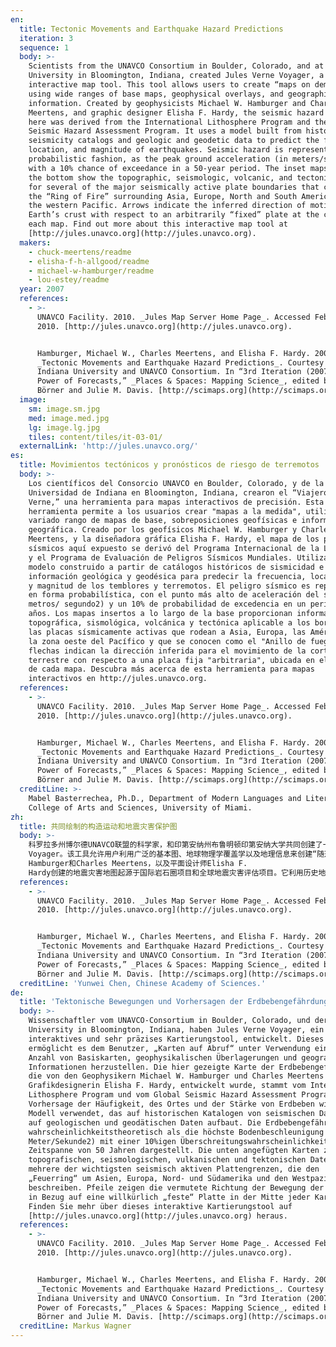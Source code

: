 ```yaml
---
en:
  title: Tectonic Movements and Earthquake Hazard Predictions
  iteration: 3
  sequence: 1
  body: >-
    Scientists from the UNAVCO Consortium in Boulder, Colorado, and at Indiana
    University in Bloomington, Indiana, created Jules Verne Voyager, a precision
    interactive map tool. This tool allows users to create “maps on demand”
    using wide ranges of base maps, geophysical overlays, and geographical
    information. Created by geophysicists Michael W. Hamburger and Charles
    Meertens, and graphic designer Elisha F. Hardy, the seismic hazard map shown
    here was derived from the International Lithosphere Program and the Global
    Seismic Hazard Assessment Program. It uses a model built from historical
    seismicity catalogs and geologic and geodetic data to predict the frequency,
    location, and magnitude of earthquakes. Seismic hazard is represented in
    probabilistic fashion, as the peak ground acceleration (in meters/second²)
    with a 10% chance of exceedance in a 50-year period. The inset maps along
    the bottom show the topographic, seismologic, volcanic, and tectonic data
    for several of the major seismically active plate boundaries that comprise
    the “Ring of Fire” surrounding Asia, Europe, North and South America, and
    the western Pacific. Arrows indicate the inferred direction of motion of the
    Earth’s crust with respect to an arbitrarily “fixed” plate at the center of
    each map. Find out more about this interactive map tool at
    [http://jules.unavco.org](http://jules.unavco.org).
  makers:
    - chuck-meertens/readme
    - elisha-f-h-allgood/readme
    - michael-w-hamburger/readme
    - lou-estey/readme
  year: 2007
  references:
    - >-
      UNAVCO Facility. 2010. _Jules Map Server Home Page_. Accessed February 5,
      2010. [http://jules.unavco.org](http://jules.unavco.org).


      Hamburger, Michael W., Charles Meertens, and Elisha F. Hardy. 2007.
      _Tectonic Movements and Earthquake Hazard Predictions_. Courtesy of
      Indiana University and UNAVCO Consortium. In “3rd Iteration (2007): The
      Power of Forecasts,” _Places & Spaces: Mapping Science_, edited by Katy
      Börner and Julie M. Davis. [http://scimaps.org](http://scimaps.org).
  image:
    sm: image.sm.jpg
    med: image.med.jpg
    lg: image.lg.jpg
    tiles: content/tiles/it-03-01/
  externalLink: 'http://jules.unavco.org/'
es:
  title: Movimientos tectónicos y pronósticos de riesgo de terremotos
  body: >-
    Los científicos del Consorcio UNAVCO en Boulder, Colorado, y de la
    Universidad de Indiana en Bloomington, Indiana, crearon el “Viajero Julio
    Verne,” una herramienta para mapas interactivos de precisión. Esta
    herramienta permite a los usuarios crear "mapas a la medida", utilizando un
    variado rango de mapas de base, sobreposiciones geofísicas e información
    geográfica. Creado por los geofísicos Michael W. Hamburger y Charles
    Meertens, y la diseñadora gráfica Elisha F. Hardy, el mapa de los peligros
    sísmicos aquí expuesto se derivó del Programa Internacional de la Litosfera
    y el Programa de Evaluación de Peligros Sísmicos Mundiales. Utiliza un
    modelo construido a partir de catálogos históricos de sismicidad e
    información geológica y geodésica para predecir la frecuencia, localización
    y magnitud de los temblores y terremotos. El peligro sísmico es representado
    en forma probabilística, con el punto más alto de aceleración del suelo (en
    metros/ segundo2) y un 10% de probabilidad de excedencia en un período de 50
    años. Los mapas insertos a lo largo de la base proporcionan información
    topográfica, sismológica, volcánica y tectónica aplicable a los bordes de
    las placas sísmicamente activas que rodean a Asia, Europa, las Américas, y
    la zona oeste del Pacífico y que se conocen como el "Anillo de fuego." Las
    flechas indican la dirección inferida para el movimiento de la corteza
    terrestre con respecto a una placa fija "arbitraria", ubicada en el centro
    de cada mapa. Descubra más acerca de esta herramienta para mapas
    interactivos en http://jules.unavco.org.
  references:
    - >-
      UNAVCO Facility. 2010. _Jules Map Server Home Page_. Accessed February 5,
      2010. [http://jules.unavco.org](http://jules.unavco.org).


      Hamburger, Michael W., Charles Meertens, and Elisha F. Hardy. 2007.
      _Tectonic Movements and Earthquake Hazard Predictions_. Courtesy of
      Indiana University and UNAVCO Consortium. In “3rd Iteration (2007): The
      Power of Forecasts,” _Places & Spaces: Mapping Science_, edited by Katy
      Börner and Julie M. Davis. [http://scimaps.org](http://scimaps.org).
  creditLine: >-
    Mabel Basterrechea, Ph.D., Department of Modern Languages and Literatures,
    College of Arts and Sciences, University of Miami.
zh:
  title: 共同绘制的构造运动和地震灾害保护图
  body: >-
    科罗拉多州博尔德UNAVCO联盟的科学家，和印第安纳州布鲁明顿印第安纳大学共同创建了一个精确的交互式地图工具Jules Verne
    Voyager。该工具允许用户利用广泛的基本图、地球物理学覆盖学以及地理信息来创建“随选地图”。由地球物理学者Michael W.
    Hamburger和Charles Meertens，以及平面设计师Elisha F.
    Hardy创建的地震灾害地图起源于国际岩石圈项目和全球地震灾害评估项目。它利用历史地震活动目录以及地质学和测量学的数据来构建一个模型来预测地震的频率、地点以及震级。峰值地面加速度（m/s）在一个超过50年的周期中出现的概率仅有10%左右，所以地震灾害的出现是偶然的。底部的插图展示了地形学上的、地震学的、火山的以及构造的数据，而这些数据来自由许多围绕亚洲、欧洲、南北美洲以及西太平洋的“太平洋火山带”组成的地震主要的活跃板块边界。每幅地图中心中有一个随意“固定”的板块，箭头代表了所推断的地壳运动的方向。有关交互式地图的工具的更多信息可以访问http://jules.unavco.org。
  references:
    - >-
      UNAVCO Facility. 2010. _Jules Map Server Home Page_. Accessed February 5,
      2010. [http://jules.unavco.org](http://jules.unavco.org).


      Hamburger, Michael W., Charles Meertens, and Elisha F. Hardy. 2007.
      _Tectonic Movements and Earthquake Hazard Predictions_. Courtesy of
      Indiana University and UNAVCO Consortium. In “3rd Iteration (2007): The
      Power of Forecasts,” _Places & Spaces: Mapping Science_, edited by Katy
      Börner and Julie M. Davis. [http://scimaps.org](http://scimaps.org).
  creditLine: 'Yunwei Chen, Chinese Academy of Sciences.'
de:
  title: 'Tektonische Bewegungen und Vorhersagen der Erdbebengefährdung '
  body: >-
    Wissenschaftler vom UNAVCO-Consortium in Boulder, Colorado, und der Indiana
    University in Bloomington, Indiana, haben Jules Verne Voyager, ein
    interaktives und sehr präzises Kartierungstool, entwickelt. Dieses Tool
    ermöglicht es dem Benutzer, „Karten auf Abruf“ unter Verwendung einer großen
    Anzahl von Basiskarten, geophysikalischen Überlagerungen und geografischen
    Informationen herzustellen. Die hier gezeigte Karte der Erdbebengefährdung,
    die von den Geophysikern Michael W. Hamburger und Charles Meertens und der
    Grafikdesignerin Elisha F. Hardy, entwickelt wurde, stammt vom International
    Lithosphere Program und vom Global Seismic Hazard Assessment Program. Zur
    Vorhersage der Häufigkeit, des Ortes und der Stärke von Erdbeben wird ein
    Modell verwendet, das auf historischen Katalogen von seismischen Daten sowie
    auf geologischen und geodätischen Daten aufbaut. Die Erdbebengefährdung wird
    wahrscheinlichkeitstheoretisch als die höchste Bodenbeschleunigung (in
    Meter/Sekunde2) mit einer 10%igen Überschreitungswahrscheinlichkeit in einer
    Zeitspanne von 50 Jahren dargestellt. Die unten angefügten Karten zeigen die
    topografischen, seismologischen, vulkanischen und tektonischen Daten für
    mehrere der wichtigsten seismisch aktiven Plattengrenzen, die den
    „Feuerring“ um Asien, Europa, Nord- und Südamerika und den Westpazifik
    beschreiben. Pfeile zeigen die vermutete Richtung der Bewegung der Erdkruste
    in Bezug auf eine willkürlich „feste“ Platte in der Mitte jeder Karte.
    Finden Sie mehr über dieses interaktive Kartierungstool auf
    [http://jules.unavco.org](http://jules.unavco.org) heraus.
  references:
    - >-
      UNAVCO Facility. 2010. _Jules Map Server Home Page_. Accessed February 5,
      2010. [http://jules.unavco.org](http://jules.unavco.org).


      Hamburger, Michael W., Charles Meertens, and Elisha F. Hardy. 2007.
      _Tectonic Movements and Earthquake Hazard Predictions_. Courtesy of
      Indiana University and UNAVCO Consortium. In “3rd Iteration (2007): The
      Power of Forecasts,” _Places & Spaces: Mapping Science_, edited by Katy
      Börner and Julie M. Davis. [http://scimaps.org](http://scimaps.org).
  creditLine: Markus Wagner
---
```

